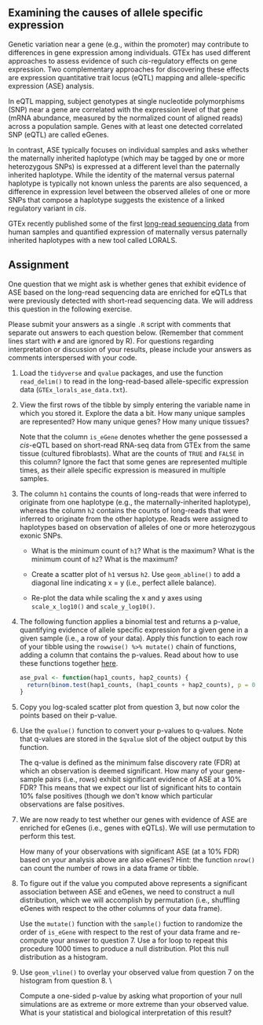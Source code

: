 ## Examining the causes of allele specific expression

Genetic variation near a gene (e.g., within the promoter) may contribute to differences in gene expression among individuals. GTEx has used different approaches to assess evidence of such *cis*-regulatory effects on gene expression. Two complementary approaches for discovering these effects are expression quantitative trait locus (eQTL) mapping and allele-specific expression (ASE) analysis.

In eQTL mapping, subject genotypes at single nucleotide polymorphisms (SNP) near a gene are correlated with the expression level of that gene (mRNA abundance, measured by the normalized count of aligned reads) across a population sample. Genes with at least one detected correlated SNP (eQTL) are called eGenes.

In contrast, ASE typically focuses on individual samples and asks whether the maternally inherited haplotype (which may be tagged by one or more heterozygous SNPs) is expressed at a different level than the paternally inherited haplotype. While the identity of the maternal versus paternal haplotype is typically not known unless the parents are also sequenced, a difference in expression level between the observed alleles of one or more SNPs that compose a haplotype suggests the existence of a linked regulatory variant in *cis*.

GTEx recently published some of the first [long-read sequencing data](https://gtexportal.org/home/downloads/adult-gtex/long_read_data) from human samples and quantified expression of maternally versus paternally inherited haplotypes with a new tool called LORALS.

## Assignment

One question that we might ask is whether genes that exhibit evidence of ASE based on the long-read sequencing data are enriched for eQTLs that were previously detected with short-read sequencing data. We will address this question in the following exercise.

Please submit your answers as a single `.R` script with comments that separate out answers to each question below. (Remember that comment lines start with `#` and are ignored by R). For questions regarding interpretation or discussion of your results, please include your answers as comments interspersed with your code.

1.  Load the `tidyverse` and `qvalue` packages, and use the function `read_delim()` to read in the long-read-based allele-specific expression data (`GTEx_lorals_ase_data.txt`).


2.  View the first rows of the tibble by simply entering the variable name in which you stored it. Explore the data a bit. How many unique samples are represented? How many unique genes? How many unique tissues?

    Note that the column `is_eGene` denotes whether the gene possessed a *cis*-eQTL based on short-read RNA-seq data from GTEx from the same tissue (cultured fibroblasts). What are the counts of `TRUE` and `FALSE` in this column? Ignore the fact that some genes are represented multiple times, as their allele specific expression is measured in multiple samples.


3.  The column `h1` contains the counts of long-reads that were inferred to originate from one haplotype (e.g., the maternally-inherited haplotype), whereas the column `h2` contains the counts of long-reads that were inferred to originate from the other haplotype. Reads were assigned to haplotypes based on observation of alleles of one or more heterozygous exonic SNPs.
    -   What is the minimum count of `h1`? What is the maximum? What is the minimum count of `h2`? What is the maximum?

    -   Create a scatter plot of `h1` versus `h2`. Use `geom_abline()` to add a diagonal line indicating x = y (i.e., perfect allele balance).

    -   Re-plot the data while scaling the x and y axes using `scale_x_log10()` and `scale_y_log10()`.


4.  The following function applies a binomial test and returns a p-value, quantifying evidence of allele specific expression for a given gene in a given sample (i.e., a row of your data). Apply this function to each row of your tibble using the `rowwise() %>% mutate()` chain of functions, adding a column that contains the p-values. Read about how to use these functions together [here](https://dplyr.tidyverse.org/articles/rowwise.html).

    ``` R
    ase_pval <- function(hap1_counts, hap2_counts) {   
      return(binom.test(hap1_counts, (hap1_counts + hap2_counts), p = 0.5)$p.value) 
    }
    ```

5.  Copy you log-scaled scatter plot from question 3, but now color the points based on their p-value.


6.  Use the `qvalue()` function to convert your p-values to q-values. Note that q-values are stored in the `$qvalue` slot of the object output by this function.

    The q-value is defined as the minimum false discovery rate (FDR) at which an observation is deemed significant. How many of your gene-sample pairs (i.e., rows) exhibit significant evidence of ASE at a 10% FDR? This means that we expect our list of significant hits to contain 10% false positives (though we don't know which particular observations are false positives.


7.  We are now ready to test whether our genes with evidence of ASE are enriched for eGenes (i.e., genes with eQTLs). We will use permutation to perform this test.

    How many of your observations with significant ASE (at a 10% FDR) based on your analysis above are also eGenes? Hint: the function `nrow()` can count the number of rows in a data frame or tibble.


8.  To figure out if the value you computed above represents a significant association between ASE and eGenes, we need to construct a null distribution, which we will accomplish by permutation (i.e., shuffling eGenes with respect to the other columns of your data frame).

    Use the `mutate()` function with the `sample()` fuction to randomize the order of `is_eGene` with respect to the rest of your data frame and re-compute your answer to question 7. Use a for loop to repeat this procedure 1000 times to produce a null distribution. Plot this null distribution as a histogram.


9.  Use `geom_vline()` to overlay your observed value from question 7 on the histogram from question 8. \

    Compute a one-sided p-value by asking what proportion of your null simulations are as extreme or more extreme than your observed value. What is your statistical and biological interpretation of this result?

